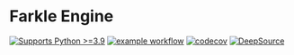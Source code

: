 # Farkle Engine
[![Supports Python >=3.9](https://img.shields.io/badge/python-%3E%3D3.10-blue)](https://www.python.org/doc/versions/)
[![example workflow](https://github.com/collincunn/farkle/actions/workflows/unit-tests.yml/badge.svg?branch=master)](https://github.com/collincunn/farkle/actions/workflows/unit-tests.yml)
[![codecov](https://codecov.io/gh/collincunn/farkle/branch/master/graph/badge.svg?token=o4J9b8uUj8)](https://codecov.io/gh/collincunn/farkle)
[![DeepSource](https://app.deepsource.com/gh/collincunn/farkle.svg/?label=active+issues&show_trend=true&token=HBN0s4bLWOcjiupFha3C0-Nv)](https://app.deepsource.com/gh/collincunn/farkle/?ref=repository-badge)

